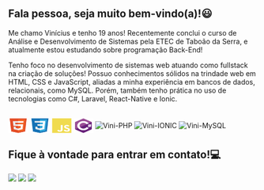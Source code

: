 ## Fala pessoa, seja muito bem-vindo(a)!😃

Me chamo Vinícius e tenho 19 anos! Recentemente conclui o curso de Análise e Desenvolvimento de Sistemas pela ETEC de Taboão da Serra, e atualmente estou estudando sobre programação Back-End!

Tenho foco no desenvolvimento de sistemas web atuando como fullstack na criação de soluções! Possuo conhecimentos sólidos na trindade web em HTML, CSS e JavaScript, aliadas a minha experiência em bancos de dados, relacionais, como MySQL. Porém, também tenho prática no uso de tecnologias como C#, Laravel, React-Native e Ionic.

<div style="display: inline_block"><br>
  <img align="center" alt="Vini-HTML" height="30" width="40" src="https://raw.githubusercontent.com/devicons/devicon/master/icons/html5/html5-original.svg">
  <img align="center" alt="Vini-CSS" height="30" width="40" src="https://raw.githubusercontent.com/devicons/devicon/master/icons/css3/css3-original.svg">
  <img align="center" alt="Vini-Js" height="30" width="40" src="https://raw.githubusercontent.com/devicons/devicon/master/icons/javascript/javascript-plain.svg">
  <img align="center" alt="Vini-Csharp" height="30" width="40" src="https://raw.githubusercontent.com/devicons/devicon/master/icons/csharp/csharp-original.svg">
  <img align="center" alt="Vini-PHP" height="30" width="40" src="https://cdn.jsdelivr.net/gh/devicons/devicon@latest/icons/php/php-original.svg">
  <img align="center" alt="Vini-IONIC" height="30" width="40" src="https://cdn.jsdelivr.net/gh/devicons/devicon@latest/icons/ionic/ionic-original.svg">
  <img align="center" alt="Vini-MySQL" height="30" width="40" src="https://cdn.jsdelivr.net/gh/devicons/devicon@latest/icons/mysql/mysql-original-wordmark.svg">
</div>

## Fique à vontade para entrar em contato!💻
<div> 
  <a href="https://www.instagram.com/viniii_sn/" target="_blank"><img src="https://img.shields.io/badge/-Instagram-%23E4405F?style=for-the-badge&logo=instagram&logoColor=white" target="_blank"></a>
  <a href = "vsgamasan@gmail.com"><img src="https://img.shields.io/badge/-Gmail-%23333?style=for-the-badge&logo=gmail&logoColor=white" target="_blank"></a>
  <a href="https://www.linkedin.com/in/vinigama/" target="_blank"><img src="https://img.shields.io/badge/-LinkedIn-%230077B5?style=for-the-badge&logo=linkedin&logoColor=white" target="_blank"></a> 
</div>

          
